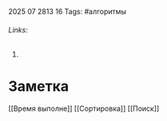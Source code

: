 2025 07 2813 16
Tags: #алгоритмы 
###### Links: 
1) 
# Заметка
[[Время выполне]]
[[Сортировка]]
[[Поиск]]